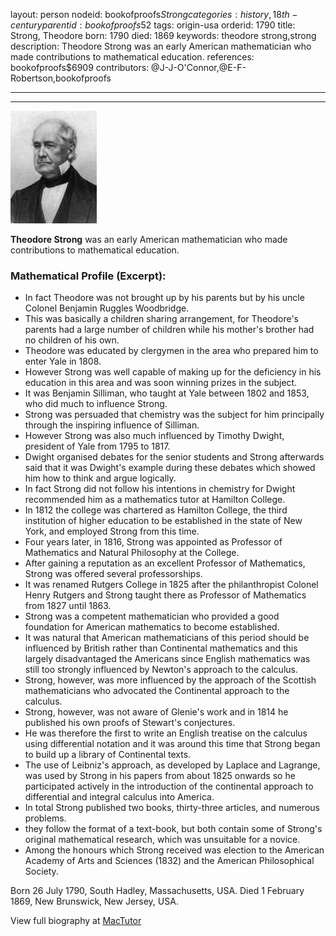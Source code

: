layout: person
nodeid: bookofproofs$Strong
categories: history,18th-century
parentid: bookofproofs$52
tags: origin-usa
orderid: 1790
title: Strong, Theodore
born: 1790
died: 1869
keywords: theodore strong,strong
description: Theodore Strong was an early American mathematician who made contributions to mathematical education.
references: bookofproofs$6909
contributors: @J-J-O'Connor,@E-F-Robertson,bookofproofs

---



---

![Strong.jpg](https://github.com/bookofproofs/bookofproofs.github.io/blob/main/_sources/_assets/images/portraits/Strong.jpg?raw=true)

**Theodore Strong** was an early American mathematician who made contributions to mathematical education.

### Mathematical Profile (Excerpt):
* In fact Theodore was not brought up by his parents but by his uncle Colonel Benjamin Ruggles Woodbridge.
* This was basically a children sharing arrangement, for Theodore's parents had a large number of children while his mother's brother had no children of his own.
* Theodore was educated by clergymen in the area who prepared him to enter Yale in 1808.
* However Strong was well capable of making up for the deficiency in his education in this area and was soon winning prizes in the subject.
* It was Benjamin Silliman, who taught at Yale between 1802 and 1853, who did much to influence Strong.
* Strong was persuaded that chemistry was the subject for him principally through the inspiring influence of Silliman.
* However Strong was also much influenced by Timothy Dwight, president of Yale from 1795 to 1817.
* Dwight organised debates for the senior students and Strong afterwards said that it was Dwight's example during these debates which showed him how to think and argue logically.
* In fact Strong did not follow his intentions in chemistry for Dwight recommended him as a mathematics tutor at Hamilton College.
* In 1812 the college was chartered as Hamilton College, the third institution of higher education to be established in the state of New York, and employed Strong from this time.
* Four years later, in 1816, Strong was appointed as Professor of Mathematics and Natural Philosophy at the College.
* After gaining a reputation as an excellent Professor of Mathematics, Strong was offered several professorships.
* It was renamed Rutgers College in 1825 after the philanthropist Colonel Henry Rutgers and Strong taught there as Professor of Mathematics from 1827 until 1863.
* Strong was a competent mathematician who provided a good foundation for American mathematics to become established.
* It was natural that American mathematicians of this period should be influenced by British rather than Continental mathematics and this largely disadvantaged the Americans since English mathematics was still too strongly influenced by Newton's approach to the calculus.
* Strong, however, was more influenced by the approach of the Scottish mathematicians who advocated the Continental approach to the calculus.
* Strong, however, was not aware of Glenie's work and in 1814 he published his own proofs of Stewart's conjectures.
* He was therefore the first to write an English treatise on the calculus using differential notation and it was around this time that Strong began to build up a library of Continental texts.
* The use of Leibniz's approach, as developed by Laplace and Lagrange, was used by Strong in his papers from about 1825 onwards so he participated actively in the introduction of the continental approach to differential and integral calculus into America.
* In total Strong published two books, thirty-three articles, and numerous problems.
* they follow the format of a text-book, but both contain some of Strong's original mathematical research, which was unsuitable for a novice.
* Among the honours which Strong received was election to the American Academy of Arts and Sciences (1832) and the American Philosophical Society.

Born 26 July 1790, South Hadley, Massachusetts, USA. Died 1 February 1869, New Brunswick, New Jersey, USA.

View full biography at [MacTutor](https://mathshistory.st-andrews.ac.uk/Biographies/Strong/)
